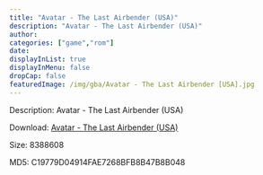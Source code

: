 ```yaml
---
title: "Avatar - The Last Airbender (USA)"
description: "Avatar - The Last Airbender (USA)"
author: 
categories: ["game","rom"]
date: 
displayInList: true
displayInMenu: false
dropCap: false
featuredImage: /img/gba/Avatar - The Last Airbender [USA].jpg
---
```


Description: Avatar - The Last Airbender (USA)

Download: <a style="text-decoration:underline;" href="https://mega.nz/#!eLIGBKLK!nhFxLPY7XrNrOaZsoCUX7XVfIByGMem91xGwMU-3gHg" target = "_blank" rel = "nofollow" > Avatar - The Last Airbender (USA)</a>

Size: 8388608

MD5: C19779D04914FAE7268BFB8B47B8B048

